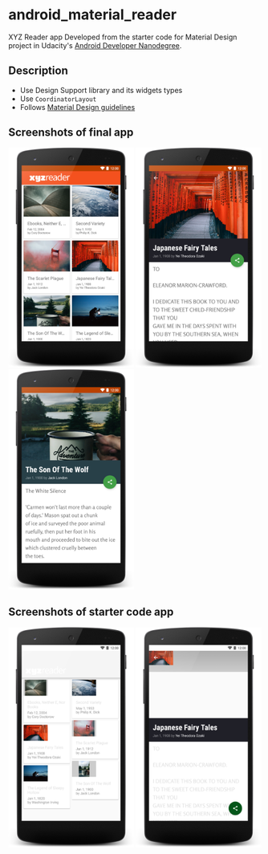 # android_material_reader
XYZ Reader app Developed from the starter code for Material Design project in Udacity's [Android Developer Nanodegree](https://www.udacity.com/course/android-developer-nanodegree-by-google--nd801). 

## Description
- Use Design Support library and its widgets types
- Use `CoordinatorLayout`
- Follows <a href="https://material.io/guidelines/" target="_blank">Material Design guidelines</a>

## Screenshots of final app
<img src="https://raw.githubusercontent.com/laramartin/android_material_reader/master/XYZReader/art/device-2017-06-25-160505.png" width="250"/> <img src="https://raw.githubusercontent.com/laramartin/android_material_reader/master/XYZReader/art/device-2017-06-25-160538.png" width="250"/> <img src="https://raw.githubusercontent.com/laramartin/android_material_reader/master/XYZReader/art/device-2017-06-25-160604.png" width="250"/>

## Screenshots of starter code app
<img src="https://raw.githubusercontent.com/laramartin/android_material_reader/master/XYZReader/art/starter_code.png" width="250"/> <img src="https://raw.githubusercontent.com/laramartin/android_material_reader/master/XYZReader/art/starter_code2.png" width="250"/>
